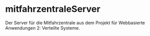 mitfahrzentraleServer
=====================

Der Server für die Mitfahrzentrale aus dem Projekt für Webbasierte Anwendungen 2: Verteilte Systeme.